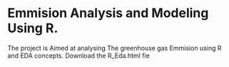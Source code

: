 # Emmision Analysis and Modeling Using R.


The project is Aimed at analysing The greenhouse gas Emmision using R and EDA concepts. Download the R_Eda.html fie

